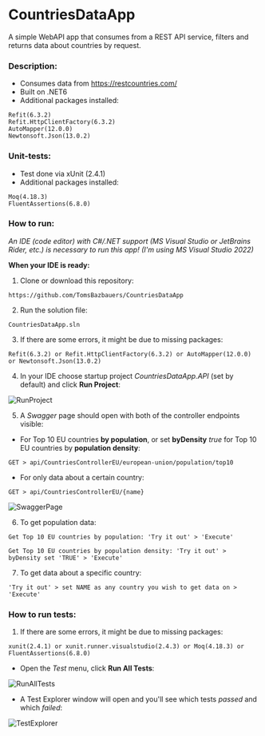 # CountriesDataApp
A simple WebAPI app that consumes from a REST API service, filters and returns data about countries by request.

### Description:

 - Consumes data from https://restcountries.com/
 - Built on .NET6
 - Additional packages installed: 
```
Refit(6.3.2) 
Refit.HttpClientFactory(6.3.2) 
AutoMapper(12.0.0) 
Newtonsoft.Json(13.0.2)
```
### Unit-tests:
- Test done via xUnit (2.4.1)
- Additional packages installed:
```
Moq(4.18.3)
FluentAssertions(6.8.0)
```

### How to run:

*An IDE (code editor) with C#/.NET support (MS Visual Studio or JetBrains Rider, etc.) is necessary to run this app!
(I'm using MS Visual Studio 2022)*

**When your IDE is ready:**

1. Clone or download this repository:
```
https://github.com/TomsBazbauers/CountriesDataApp
```

2. Run the solution file:

```
CountriesDataApp.sln
```

3. If there are some errors, it might be due to missing packages:

```
Refit(6.3.2) or Refit.HttpClientFactory(6.3.2) or AutoMapper(12.0.0) or Newtonsoft.Json(13.0.2)
```

4. In your IDE choose startup project *CountriesDataApp.API* (set by default) and click **Run Project**:

![RunProject](https://user-images.githubusercontent.com/104777985/205559997-8cb9f27b-25d0-4613-acd6-e89329d8d880.png)

5. A *Swagger* page should open with both of the controller endpoints visible:

- For Top 10 EU countries **by population**, or set **byDensity** *true* for Top 10 EU countries by **population density**:
```
GET > api/CountriesControllerEU/european-union/population/top10
```
- For only data about a certain country:
```
GET > api/CountriesControllerEU/{name}
```

![SwaggerPage](https://user-images.githubusercontent.com/104777985/205560531-1b89b89d-340a-4f7d-8378-4b110461ce77.png)

6. To get population data:

```
Get Top 10 EU countries by population: 'Try it out' > 'Execute' 

Get Top 10 EU countries by population density: 'Try it out' > byDensity set 'TRUE' > 'Execute' 
```

7. To get data about a specific country:

```
'Try it out' > set NAME as any country you wish to get data on > 'Execute'
```

### How to run tests:

1. If there are some errors, it might be due to missing packages:

```
xunit(2.4.1) or xunit.runner.visualstudio(2.4.3) or Moq(4.18.3) or FluentAssertions(6.8.0)
```
- Open the *Test* menu, click **Run All Tests**:

![RunAllTests](https://user-images.githubusercontent.com/104777985/205559002-16497cb9-c733-4a6f-8607-4b233a663b64.png)

- A Test Explorer window will open and you'll see which tests *passed* and which *failed*:

![TestExplorer](https://user-images.githubusercontent.com/104777985/205559459-a95d95df-0301-4410-9cde-b45e39178926.png)

